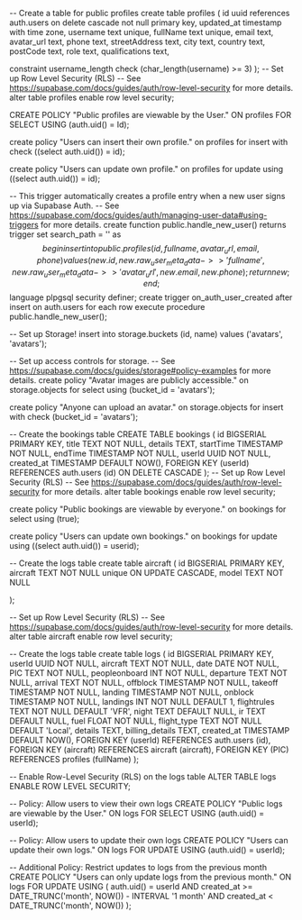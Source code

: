 -- Create a table for public profiles
create table profiles (
  id uuid references auth.users on delete cascade not null primary key,
  updated_at timestamp with time zone,
  username text unique,
  fullName text unique,
  email text,
  avatar_url text,
  phone text,
  streetAddress text, 
  city text, 
  country text,
  postCode text, 
  role text, 
  qualifications text,

  constraint username_length check (char_length(username) >= 3)
);
-- Set up Row Level Security (RLS)
-- See https://supabase.com/docs/guides/auth/row-level-security for more details.
alter table profiles
  enable row level security;

CREATE POLICY "Public profiles are viewable by the User." 
ON profiles
  FOR SELECT
  USING (auth.uid() = Id);

create policy "Users can insert their own profile." on profiles
  for insert with check ((select auth.uid()) = id);

create policy "Users can update own profile." on profiles
  for update using ((select auth.uid()) = id);

-- This trigger automatically creates a profile entry when a new user signs up via Supabase Auth.
-- See https://supabase.com/docs/guides/auth/managing-user-data#using-triggers for more details.
create function public.handle_new_user()
returns trigger
set search_path = ''
as $$
begin
  insert into public.profiles (id, fullname, avatar_url, email, phone)
  values (new.id, new.raw_user_meta_data->>'fullname', new.raw_user_meta_data->>'avatar_url', new.email, new.phone);
  return new;
end;
$$ language plpgsql security definer;
create trigger on_auth_user_created
  after insert on auth.users
  for each row execute procedure public.handle_new_user();

-- Set up Storage!
insert into storage.buckets (id, name)
  values ('avatars', 'avatars');

-- Set up access controls for storage.
-- See https://supabase.com/docs/guides/storage#policy-examples for more details.
create policy "Avatar images are publicly accessible." on storage.objects
  for select using (bucket_id = 'avatars');

create policy "Anyone can upload an avatar." on storage.objects
  for insert with check (bucket_id = 'avatars');


-- Create the bookings table
CREATE TABLE bookings (
  id BIGSERIAL PRIMARY KEY,
  title TEXT NOT NULL,
  details TEXT,
  startTime TIMESTAMP NOT NULL,
  endTime TIMESTAMP NOT NULL,
  userId UUID NOT NULL,
  created_at TIMESTAMP DEFAULT NOW(),
  FOREIGN KEY (userId) REFERENCES auth.users (id) ON DELETE CASCADE
);
-- Set up Row Level Security (RLS)
-- See https://supabase.com/docs/guides/auth/row-level-security for more details.
alter table bookings
  enable row level security;

create policy "Public bookings are viewable by everyone." on bookings
  for select using (true);

create policy "Users can update own bookings." on bookings
  for update using ((select auth.uid()) = userid);


-- Create the logs table
create table aircraft (
  id BIGSERIAL PRIMARY KEY,
  aircraft TEXT NOT NULL unique ON UPDATE CASCADE,
  model TEXT NOT NULL

);

-- Set up Row Level Security (RLS)
-- See https://supabase.com/docs/guides/auth/row-level-security for more details.
alter table aircraft
  enable row level security;


-- Create the logs table
create table logs (
  id BIGSERIAL PRIMARY KEY,
  userId UUID NOT NULL,
  aircraft TEXT NOT NULL,
  date DATE NOT NULL,
  PIC TEXT NOT NULL,
  peopleonboard INT NOT NULL,
  departure TEXT NOT NULL,
  arrival TEXT NOT NULL,
  offblock TIMESTAMP NOT NULL,
  takeoff TIMESTAMP NOT NULL,
  landing TIMESTAMP NOT NULL,
  onblock TIMESTAMP NOT NULL,
  landings INT NOT NULL DEFAULT 1,
  flightrules TEXT NOT NULL DEFAULT 'VFR',
  night TEXT DEFAULT NULL,
  ir TEXT DEFAULT NULL,
  fuel FLOAT NOT NULL,
  flight_type TEXT NOT NULL DEFAULT 'Local',
  details TEXT,
  billing_details TEXT,
  created_at TIMESTAMP DEFAULT NOW(),
  FOREIGN KEY (userId) REFERENCES auth.users (id),
  FOREIGN KEY (aircraft) REFERENCES aircraft (aircraft),
  FOREIGN KEY (PIC) REFERENCES profiles (fullName)
);

-- Enable Row-Level Security (RLS) on the logs table
ALTER TABLE logs
  ENABLE ROW LEVEL SECURITY;

-- Policy: Allow users to view their own logs
CREATE POLICY "Public logs are viewable by the User." 
ON logs
  FOR SELECT
  USING (auth.uid() = userId);

-- Policy: Allow users to update their own logs
CREATE POLICY "Users can update their own logs."
ON logs
  FOR UPDATE
  USING (auth.uid() = userId);

-- Additional Policy: Restrict updates to logs from the previous month
CREATE POLICY "Users can only update logs from the previous month."
ON logs
  FOR UPDATE
  USING (
    auth.uid() = userId
    AND created_at >= DATE_TRUNC('month', NOW()) - INTERVAL '1 month'
    AND created_at < DATE_TRUNC('month', NOW())
  );
